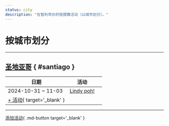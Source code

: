 ```yaml
---
status: city
description: "在智利举办的摇摆舞活动（以城市划分）。"
---
```


# 按城市划分

---

## <a id=santiago></a>[圣地亚哥](#santiago) { #santiago }

| 日期 | 活动 | |
| --- | --- | --- |
| 2024-10-31 ~ 11-03 | [Lindy poh!](lindy-poh-2024.md) |  |
| [+ 活动](https://github.com/swingdance/events/issues/new?assignees=&labels=add+event&projects=&template=02-add_entity.yml&title=%5B2024%2Fcl%5D%20%3CName%3E&region=cl&province=Santiago&city=Santiago&org_id=&date_starts=2024-&date_ends=2024-){ target='_blank' }

---

[添加活动](https://github.com/swingdance/events/issues/new?assignees=&labels=add+event&projects=&template=02-add_entity.yml&title=%5Bcl%5D%20%3CName%3E&region=cl&province=&city=&org_id=2024){ .md-button target='_blank' }
